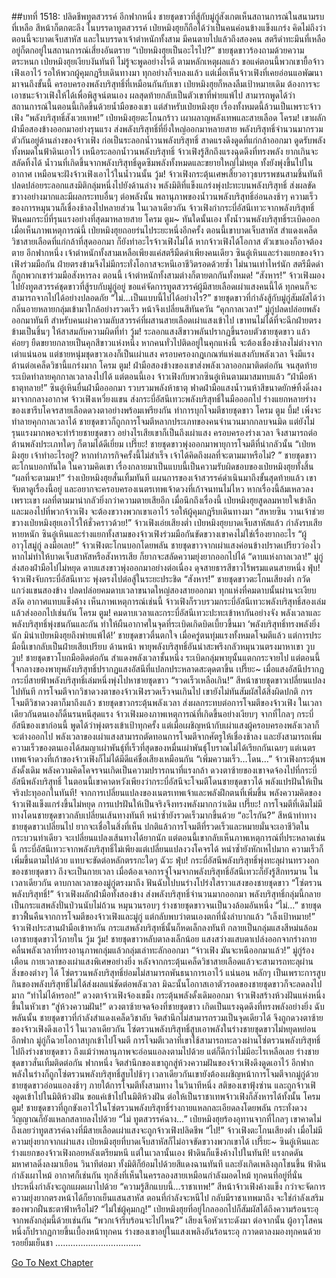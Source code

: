 ##บทที่ 1518: ปลิดชีพทูตสวรรค์
อีกฟากหนึ่ง ชายชุดขาวที่สู้กับมู่กู่สังเกตเห็นสถานการณ์ในสนามรบที่เหลือ สีหน้าก็ตกตะลึง
ในบรรดาทูตสวรรค์ เป่ยหมิงฮุยก็ถือได้ว่าเป็นคนค่อนข้างแข็งแกร่ง คิดไม่ถึงว่าตอนนี้จะบาดเจ็บสาหัส
และในบรรดาเจ้าตำหนักทั้งสาม มีคนตายไปแล้วถึงสองคน สตรีดำทะมึนที่เหลืออยู่ก็ตกอยู่ในสถานการณ์เสี่ยงอันตราย
“เป่ยหมิงฮุยเป็นอะไรไป?”
ชายชุดขาวร้องถามด้วยความตระหนก
เป่ยหมิงฮุยเงียบงันทันที ไม่รู้จะพูดอย่างไรดี
ตามหลักเหตุผลแล้ว ขอแค่ตอนนี้พวกเขายื้อจ้าวเฟิงเอาไว้ รอให้พวกผู้คุมกฎรีบเดินทางมา ทุกอย่างก็จบลงแล้ว
แต่เมื่อเห็นจ้าวเฟิงที่เคยอ่อนแอพัฒนามาจนถึงขั้นนี้ ครอบครองพลังบริสุทธิ์ที่เหมือนกันกับเขา เป่ยหมิงฮุยก็หลงลืมเป้าหมายเดิม ต้องการจะเอาชนะจ้าวเฟิงให้ได้เพื่อพิสูจน์ตนเอง
ผลสุดท้ายกลับเป็นตัวเขาที่พ่ายแพ้ไป
สามารถพูดได้ว่า สถานการณ์ในตอนนี้เกิดขึ้นด้วยน้ำมือของเขา
แต่สำหรับเป่ยหมิงฮุย เรื่องทั้งหมดนี้ล้วนเป็นเพราะจ้าวเฟิง
“พลังบริสุทธิ์สังเวยเทพ!”
เป่ยหมิงฮุยตะโกนกร้าว เผาผลาญพลังเทพและสายเลือด
โครม!
เขาผลักฝ่ามือสองข้างออกมาอย่างรุนแรง ส่งพลังบริสุทธิ์ที่ยิ่งใหญ่ออกมาหลายสาย
พลังบริสุทธิ์จำนวนมากรวมตัวกันอยู่ด้านล่างของจ้าวเฟิง ก่อเป็นระลอกน้ำวนพลังบริสุทธิ์ สาดแรงดึงดูดที่แก่กล้าออกมา ดูดรับพลังทั้งหมดในฟ้าดินเอาไว้
เหนือระลอกน้ำวนพลังบริสุทธิ์ จ้าวเฟิงรู้สึกถึงแรงฉุดดึงที่ทรงพลัง ยากเกินจะสลัดทิ้งได้
น้ำวนที่เกิดขึ้นจากพลังบริสุทธิ์ดูดซึมพลังทั้งหมดและขยายใหญ่ไม่หยุด ทั้งยังพุ่งขึ้นไปในอากาศ เหมือนจะฝังจ้าวเฟิงเอาไว้ในน้ำวนนั้น
วู้ม!
จ้าวเฟิงกระตุ้นเศษเสี้ยวอาวุธบรรพชนสามชิ้นทันที ปลดปล่อยระลอกแสงมิติกลุ่มหนึ่งไปยังด้านล่าง
พลังมิติที่แข็งแกร่งพุ่งปะทะบนพลังบริสุทธิ์ ส่งผลขัดขวางอย่างมากและมีผลกระทบอื่นๆ ต่อพลังนั้น
พลานุภาพของน้ำวนพลังบริสุทธิ์อ่อนลงช้าๆ ความเร็วของการหมุนวนก็เชื่องช้าลงไปหลายส่วน
ในเวลาเดียวกัน จ้าวเฟิงกำกระบี่อัสนีเทวะจากพลังบริสุทธิ์ ฟันคมกระบี่ที่รุนแรงอย่างที่สุดมาหลายสาย
โครม ตูม~
ทันใดนั้นเอง ทั้งน้ำวนพลังบริสุทธิ์ระเบิดออก
เมื่อเห็นภาพเหตุการณ์นี้ เป่ยหมิงฮุยถอยร่นไประยะหนึ่งอีกครั้ง
ตอนนี้เขาบาดเจ็บสาหัส สำแดงเคล็ดวิชาสายเลือดที่แก่กล้าที่สุดออกมา ก็ยังทำอะไรจ้าวเฟิงไม่ได้ หากจ้าวเฟิงได้โอกาส ตัวเขาเองก็อาจต้องตาย
อีกฟากหนึ่ง เจ้าตำหนักทั้งสามเหลือเพียงแค่สตรีมืดดำเพียงคนเดียว ซินอู๋เหินและร่างแยกของจ้าวเฟิงร่วมมือกัน ฝ่ายตรงข้ามจึงไม่มีกระทั่งโอกาสจะหนีเอาชีวิตรอดด้วยซ้ำ
ไม่นานเท่าไหร่นัก สตรีมืดดำก็ถูกพวกเขาร่วมมือสังหารลง
ตอนนี้ เจ้าตำหนักทั้งสามต่างก็ตายตกกันทั้งหมด!
“สังหาร!”
จ้าวเฟิงมองไปยังทูตสวรรค์ชุดขาวที่สู้รบกับมู่กู่อยู่
ขอแค่จัดการทูตสวรรค์ผู้มีสายเลือดเผ่าแสงคนนี้ได้ ทุกคนก็จะสามารถจากไปได้อย่างปลอดภัย
“ไม่...เป็นแบบนี้ไปได้อย่างไร?”
ชายชุดขาวที่กำลังสู้กับมู่กู่สัมผัสได้ว่ากลิ่นอายหลายกลุ่มเข้ามาใกล้อย่างรวดเร็ว หน้าจึงเปลี่ยนสีทันควัน
“คุกกาลเวลา!”
มู่กู่ปลดปล่อยพลังออกมาทันที
สำหรับคนเผ่าความลับสวรรค์ที่ผสานสายเลือดเผ่าแสงเข้าไป เขาทนไม่ได้ที่จะฉีกฝ่ายตรงข้ามเป็นชิ้นๆ ให้สาสมกับความผิดที่ทำ
วู้ม!
ระลอกแสงสีขาวพลันปรากฏขึ้นรอบตัวชายชุดขาว แล้วค่อยๆ ยืดขยายกลายเป็นคุกสีขาวแห่งหนึ่ง
หากคนทั่วไปติดอยู่ในคุกแห่งนี้ จะต้องเชื่องช้าลงไม่ต่างจากเต่าแน่นอน
แต่ชายหนุ่มชุดขาวเองก็เป็นเผ่าแสง ครอบครองกฎเกณฑ์แห่งแสงกับพลังเวลา จึงมีแรงต้านต่อเคล็ดวิชานี้แกร่งมาก
โครม ตูม!
ฝ่ามือสองข้างของเขาส่งพลังเวลาออกมาติดต่อกัน จนสุดท้ายระเบิดทำลายคุกกาลเวลาลงไปได้
แต่ตอนนี้เอง จ้าวเฟิงกับพวกซินอู๋เหินตามมาสมทบแล้ว
“ฝ่ามือห้าธาตุทลาย!”
ซินอู๋เหินยื่นฝ่ามือออกมา รวบรวมพลังห้าธาตุ ฟาดฝ่ามือแสงน้ำวนห้าสีขนาดยักษ์ทิ้งดิ่งลงมาจากกลางอากาศ
จ้าวเฟิงเหวี่ยงแขน ส่งกระบี่อัสนีเทวะพลังบริสุทธิ์ในมือออกไป
ร่างแยกหลายร่างของเขารีบโคจรสายเลือดดวงตาอย่างพร้อมเพรียงกัน ทำการบุกโจมตีชายชุดขาว
โครม ตูม บึ้ม!
เพิ่งจะทำลายคุกกาลเวลาได้ ชายชุดขาวก็ถูกการโจมตีหลากประเภทของคนจำนวนมากกลบจนมิด
แต่ยังไม่รุนแรงมากพอจะทำร้ายชายชุดขาว อย่างไรเสียเขาก็เป็นถึงเผ่าแสง ครอบครองร่างเวลา จึงสามารถต่อต้านพลังประเภทใดๆ ก็ตามได้ดีเยี่ยม
เปรี๊ยะ!
ชายชุดขาวพุ่งออกมาพายุการโจมตีที่น่ากลัวนั้น
“เป่ยหมิงฮุย เจ้าทำอะไรอยู่? หากทำภารกิจครั้งนี้ไม่สำเร็จ เจ้าได้คิดถึงผลที่จะตามมาหรือไม่? ”
ชายชุดขาวตะโกนบอกทันใด
ในความคิดเขา เรื่องกลายมาเป็นแบบนี้เป็นความรับผิดชอบของเป่ยหมิงฮุยทั้งสิ้น
“ผลที่จะตามมา!”
ร่างเป่ยหมิงฮุยสั่นเทิ้มทันที
แผนการของเจ้าสวรรค์ดำเนินมาถึงขั้นสุดท้ายแล้ว เขาจับตาดูเรื่องนี้อยู่ และอยากจะครอบครองเนตรเทพเจ้าดวงที่เก้าจนทนไม่ไหว
หากเรื่องนี้ล้มเหลวลงเพราะเขา ผลที่ตามมาน่ากลัวยิ่งกว่าความตายเสียอีก
เมื่อนึกถึงเรื่องนี้ เป่ยหมิงฮุยสูดลมหายใจเข้าลึก และมองไปที่พวกจ้าวเฟิง
จะต้องขวางพวกเขาเอาไว้ รอให้ผู้คุมกฎรีบเดินทางมา
“สหายซิน วานเจ้าช่วยขวางเป่ยหมิงฮุยเอาไว้ให้ชั่วคราวด้วย!”
จ้าวเฟิงเอ่ยเสียงต่ำ
เป่ยหมิงฮุยบาดเจ็บสาหัสแล้ว กำลังรบเสียหายหนัก ซินอู๋เหินและร่างแยกทั้งสามของจ้าวเฟิงร่วมมือกันขัดขวางเขาคงไม่ใช่เรื่องยากอะไร
“ผู้อาวุโสมู่กู่ ลงมือเลย!”
จ้าวเฟิงตะโกนบอกโดยพลัน
ชายชุดขาวจากเผ่าแสงค่อนข้างปราดเปรียวว่องไว หากไม่ทำให้บาดเจ็บสาหัสหรือสังหารเสีย ก็ยากจะสลัดความยุ่งยากออกไปได้
“ดาบแห่งกาลเวลา!”
มู่กู่ส่งสองฝ่ามือไปไม่หยุด ดาบแสงขาวพุ่งออกมาอย่างต่อเนื่อง ดุจสายธารสีขาวไร้พรมแดนสายหนึ่ง
ฟุ่บ!
จ้าวเฟิงจับกระบี่อัสนีเทวะ พุ่งตรงไปต่อสู้ในระยะประชิด
“สังหาร!”
ชายชุดขาวตะโกนเสียงต่ำ กวัดแกว่งแขนสองข้าง ปลดปล่อยคมดาบเวลาขนาดใหญ่สองสายออกมา
ทุกแห่งที่คมดาบนั้นผ่านจะเงียบสงัด อากาศแทบแข็งค้าง
เห็นภาพเหตุการณ์เช่นนี้ จ้าวเฟิงก็รวบรวมกระบี่อัสนีเทวะพลังบริสุทธิ์สองเล่มแล้วส่งออกไปเช่นกัน
โครม ตูม!
คมดาบเวลาและกระบี่อัสนีเทวะปะทะเข้าหากันอย่างจัง พลังเวลาและพลังบริสุทธิ์พุ่งชนกันและกัน ทำให้ผืนอากาศในจุดที่ระเบิดเกิดบิดเบี้ยวขึ้นมา
‘พลังบริสุทธิ์ทรงพลังยิ่งนัก มิน่าเป่ยหมิงฮุยถึงพ่ายแพ้ได้!’
ชายชุดขาวตื่นตกใจ
เมื่อครู่ตนทุ่มแรงทั้งหมดโจมตีแล้ว แต่การประมือนี้เขากลับเป็นฝ่ายเสียเปรียบ
ด้านหน้า พายุพลังบริสุทธิ์อันน่าสะพรึงกลัวหมุนวนตรงมาหาเขา
วูบ วูบ!
ชายชุดขาวโบกมือติดต่อกัน สำแดงพลังเวลาชั้นหนึ่ง ระเบิดกลุ่มพายุนั้นแตกกระจายไป
แต่ตอนนี้ ใจกลางของพายุพลังบริสุทธิ์ปรากฏแสงอัสนีที่แปลกประหลาดสะดุดตาขึ้น
เปรี๊ยะ~
เมื่อแสงอัสนีปรากฏ กระบี่สายฟ้าพลังบริสุทธิ์เล่มหนึ่งพุ่งไปหาชายชุดขาว
“รวดเร็วเหลือเกิน!”
สีหน้าชายชุดขาวเปลี่ยนแปลงไปทันที
การโจมตีจากวิชาดวงตาของจ้าวเฟิงรวดเร็วจนเกินไป เขายังไม่ทันสัมผัสได้สิ่งผิดปกติ การโจมตีวิชาดวงตาก็มาถึงแล้ว
ชายชุดขาวกระตุ้นพลังเวลา ส่งผลกระทบต่อการโจมตีของจ้าวเฟิง ในเวลาเดียวกันตนเองก็ดิ้นรนหนีสุดแรง
จ้าวเฟิงมองภาพเหตุการณ์ที่เกิดขึ้นอย่างเงียบๆ จากที่ไกลๆ
กระบี่อัสนีของเขาก่อนนี้ พูดได้ว่าพุ่งตรงเข้าเป้าทุกครั้ง
แต่เมื่อเผชิญหน้ากับเผ่าแสงผู้ครอบครองพลังเวลาก็จะต่างออกไป
พลังเวลาของเผ่าแสงสามารถตัดทอนการโจมตีจากศัตรูให้เชื่องช้าลง และยังสามารถเพิ่มความเร็วของตนเองได้สมญาเผ่าพันธุ์ที่เร็วที่สุดของหมื่นเผ่าพันธุ์โบราณไม่ได้เรียกกันเฉยๆ
แต่เนตรเทพเจ้าดวงที่เก้าของจ้าวเฟิงก็ไม่ได้มีดีแค่ชื่อเสียงเหมือนกัน
“เพิ่มความเร็ว…โดน…”
จ้าวเฟิงกระตุ้นพลังดั้งเดิม พลังความคิดโคจรจนเกิดเป็นความปรารถนาที่แรงกล้า
ดวงตาซ้ายของเขาจดจ้องไปที่กระบี่อัสนีพลังบริสุทธิ์ ในตอนนี้เขาคาดหวังเพียงว่ากระบี่อัสนีจะโจมตีโดนชายชุดขาวได้
พลังแปรฝันให้เป็นจริงปะทุออกในทันที!
จากการเปลี่ยนแปลงของเนตรเทพเจ้าและพลังฝึกตนที่เพิ่มขึ้น พลังความคิดของจ้าวเฟิงแข็งแกร่งขึ้นไม่หยุด การแปรฝันให้เป็นจริงจึงทรงพลังมากกว่าเดิม
เปรี๊ยะ!
การโจมตีที่เดิมไม่มีทางโดนชายชุดขาวกลับเปลี่ยนเส้นทางทันที หนำซ้ำยังรวดเร็วมากขึ้นด้วย
“อะไรกัน?”
สีหน้าท่าทางชายชุดขาวเปลี่ยนไป ยากจะเชื่อในสิ่งที่เห็น
ปกติแล้วการโจมตีที่รวดเร็วและหมายมั่นจะเอาชีวิตในกระบวนท่าเดียว จะเปลี่ยนแปลงเส้นทางได้ยากนัก
แต่ตอนนี้เขากลับเห็นภาพเหตุการณ์ที่ประหลาดเช่นนี้
กระบี่อัสนีเทวะจากพลังบริสุทธิ์ไม่เพียงแต่เปลี่ยนแปลงวงโคจรได้ หนำซ้ำยังหักเหไปมาก ความเร็วก็เพิ่มขึ้นตามไปด้วย แทบจะขัดต่อหลักตรรกะใดๆ
ฉัวะ ฟุ่บ!
กระบี่อัสนีพลังบริสุทธิ์พุ่งทะลุผ่านทรวงอกของชายชุดขาว
ถึงจะเป็นกายเวลา เมื่อต้องเจอการจู่โจมจากพลังบริสุทธิ์อัสนีเทวะก็ยังรู้สึกทรมาน
ในเวลาเดียวกัน ดาบกาลเวลาของมู่กู่ตรงมาถึง ฟันฉับไปบนร่างโปร่งใสราวแสงของชายชุดขาว
“โซ่ตรวนพลังบริสุทธิ์!”
จ้าวเฟิงผลักฝ่ามือทั้งสองข้าง ส่งพลังบริสุทธิ์จำนวนมากออกมา
พลังบริสุทธิ์กลุ่มนี้กลายเป็นกระแสพลังปั่นป่วนนับไม่ถ้วน หมุนวนรอบๆ ร่างชายชุดขาวจนเป็นวงล้อมอันหนึ่ง
“ไม่…”
ชายชุดขาวฟื้นคืนจากการโจมตีของจ้าวเฟิงและมู่กู่ แต่กลับพบว่าตนเองตกที่นั่งลำบากแล้ว
“เล็งเป้าหมาย!”
จ้าวเฟิงประสานฝ่ามือเข้าหากัน กระแสพลังบริสุทธิ์นั้นก็หดเล็กลงทันที กลายเป็นกลุ่มแสงสีหม่นล้อมเอาชายชุดขาวไว้ภายใน
วู้ม วู้ม!
ชายชุดขาวหลับตาลงเล็กน้อย แสงสว่างแสบตาเปล่งออกจากร่างกาย คลื่นพลังเวลาที่ทรงอานุภาพกลุ่มแล้วกลุ่มเล่าทะลักออกมา
“จ้าวเฟิง มันจะหนีออกมาแล้ว!”
มู่กู่ร้องเตือน
กายเวลาของเผ่าแสงพิเศษอย่างยิ่ง หลังจากกระตุ้นเคล็ดวิชาสายเลือดแล้วจะสามารถทะลุผ่านสิ่งของต่างๆ ได้ โซ่ตรวนพลังบริสุทธิ์ย่อมไม่สามารถพันธนาการเอาไว้
แน่นอน หลักๆ เป็นเพราะการสูบกินของพลังบริสุทธิ์ไม่ได้ส่งผลแน่ชัดต่อพลังเวลา มิฉะนั้นโอกาสเอาตัวรอดของชายชุดขาวก็จะลดลงไปมาก
“ทำไม่ได้หรอก!”
ดวงตาจ้าวเฟิงจ้องเขม็ง กระตุ้นพลังดั้งเดิมออกมา
จ้าวเฟิงสร้างห้วงฝันแห่งหนึ่งขึ้นในหัวเขา
“สู่ห้วงความฝัน!”
ดวงตาซ้ายจดจ้องที่ชายชุดขาว เกิดเป็นแรงฉุดดึงที่ทรงพลังอย่างยิ่ง
ฉับพลันนั้น ชายชุดขาวที่กำลังสำแดงเคล็ดวิชาลับ จิตสำนึกไม่สามารถรวมเป็นจุดเดียวได้ จึงถูกดวงตาซ้ายของจ้าวเฟิงดึงเอาไว้
ในเวลาเดียวกัน โซ่ตรวนพลังบริสุทธิ์สูบเอาพลังในร่างชายชุดขาวไม่หยุดหย่อน
อีกฟาก มู่กู่ก็ฉวยโอกาสบุกเข้าไปโจมตี
การโจมตีเวลาที่เขาใช้สามารถทะลวงผ่านโซ่ตรวนพลังบริสุทธิ์ไปถึงร่างชายชุดขาว ถึงแม้ว่าพลานุภาพจะอ่อนแอลงตามไปด้วย แต่ก็ดีกว่าไม่มีอะไรเหลือเลย
ร่างชายชุดขาวสั่นเทิ้มติดต่อกัน
ฟากหนึ่ง จิตสำนึกของเขาถูกสู่ห้วงความฝันของจ้าวเฟิงดึงดูดเอาไว้ อีกฟากพลังในร่างก็ถูกโซ่ตรวนพลังบริสุทธิ์สูบไปช้าๆ เวลาเดียวกันเขายังต้องเผชิญหน้าการโจมตีจากมู่กู่ด้วย
ชายชุดขาวอ่อนแอลงช้าๆ ภายใต้การโจมตีทั้งสามทาง
ในวินาทีหนึ่ง สติของเขาฟุ้งซ่าน และถูกจ้าวเฟิงดูดเข้าไปในมิติห้วงฝัน
ขอแค่เข้าไปในมิติห้วงฝัน ต่อให้เป็นราชาเทพจ้าวเฟิงก็สังหารได้ทั้งนั้น
โครม ตูม!
ชายชุดขาวที่ถูกขังเอาไว้ในโซ่ตรวนพลังบริสุทธิ์ร่างกายแหลกละเอียดลงโดยพลัน กระทั่งดวงวิญญาณก็ยังแหลกสลายลงไปด้วย
“ไม่ ทูตสวรรค์ฉาง…”
เป่ยหมิงฮุยร้องอุทานจากที่ไกลๆ
เขาคาดไม่ถึงเลยว่าทูตสวรค์ฉางที่มีสายเลือดเผ่าแสงจะถูกจ้าวเฟิงปลิดชีพ
“ไป!”
จ้าวเฟิงตะโกนเสียงต่ำ
เมื่อไม่มีความยุ่งยากจากเผ่าแสง เป่ยหมิงฮุยที่บาดเจ็บสาหัสก็ไม่อาจขัดขวางพวกเขาได้
เปรี๊ยะ~
ซินอู๋เหินและร่างแยกของจ้าวเฟิงถอยหลังเตรียมหนี
แต่ในเวลานั้นเอง ฟ้าดินก็แข็งค้างไปในทันที!
แรงกดดันมหาศาลดิ่งลงมาเยือน
วินาทีต่อมา ทั้งมิติก็ย้อมไปด้วยสีแดงฉานทันที และยังเกิดเพลิงลุกโชนขึ้น
ฟ้าดินกำลังเผาไหม้ อากาศก็เช่นกัน ทุกสิ่งที่เห็นในครรลองสายเหมือนกำลังมอดไหม้
ทุกคนที่อยู่ที่นั่นประหนึ่งกำลังจะถูกแผดเผาไปด้วย
“ความรู้สึกแบบนี้…ราชาเทพ!”
สีหน้าจ้าวเฟิงค้างแข็ง
กว่าจะจัดการความยุ่งยากตรงหน้าได้ก็ยากเย็นแสนสาหัส ตอนที่กำลังจะหนีไป กลับมีราชาเทพมาถึง จะใช่กำลังเสริมของพวกฝืนชะตาฟ้าหรือไม่?
“ไม่ใช่ผู้คุมกฎ!”
เป่ยหมิงฮุยที่อยู่ไกลออกไปก็สัมผัสได้ถึงความร้อนระอุจากพลังกลุ่มนี้ด้วยเช่นกัน
“พวกเจ้ารีบร้อนจะไปไหน?”
เสียงเจือหัวเราะดังมา
ต่อจากนั้น ผู้อาวุโสคนหนึ่งก็ปรากฏกายขึ้นเบื้องหน้าทุกคน ร่างของเขาอยู่ในแสงเพลิงอันร้อนระอุ กวาดตาลงมองทุกคนด้วยรอยยิ้มเย็นชา
..................................


[Go To Next Chapter]( ./375.md)